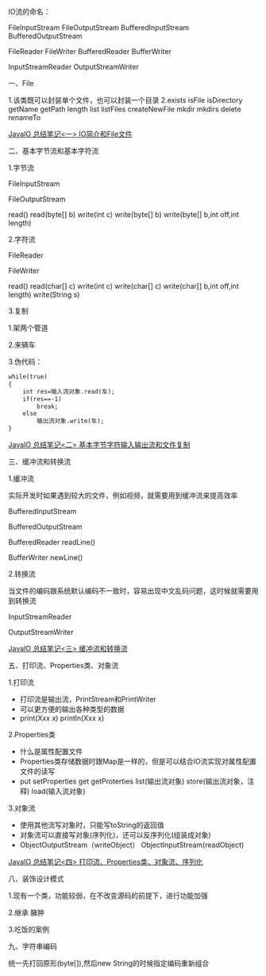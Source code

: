 IO流的命名：

FileInputStream
FileOutputStream
BufferedInputStream
BufferedOutputStream

FileReader
FileWriter
BufferedReader
BufferWriter

InputStreamReader
OutputStreamWriter

一、File

1.该类既可以封装单个文件，也可以封装一个目录
2.exists  isFile isDirectory  getName  getPath  length list  listFiles
  createNewFile  mkdir  mkdirs  delete renameTo  

[JavaIO 总结笔记<一> IO简介和File文件](src\com\afinalstone\file)

二、基本字节流和基本字符流

1.字节流

FileInputStream

FileOutputStream

read()   read(byte[] b) write(int c)   write(byte[] b)   write(byte[] b,int off,int length)

2.字符流

FileReader

FileWriter

read()  read(char[] c)  write(int c)  write(char[] c)  write(char[] b,int off,int length)  write(String s)

3.复制

1.架两个管道

2.来辆车

3.伪代码：
```markdown
while(true)
{
	int res=输入流对象.read(车);
	if(res==-1)
		break;
	else
		输出流对象.write(车);
}
```

[JavaIO 总结笔记<二> 基本字节字符输入输出流和文件复制](src\com\afinalstone\basestream)

三、缓冲流和转换流

1.缓冲流

实际开发时如果遇到较大的文件，例如视频，就需要用到缓冲流来提高效率

BufferedInputStream

BufferedOutputStream

BufferedReader    readLine()

BufferWriter    newLine()

2.转换流

当文件的编码跟系统默认编码不一致时，容易出现中文乱码问题，这时候就需要用到转换流

InputStreamReader

OutputStreamWriter

[JavaIO 总结笔记<三> 缓冲流和转换流](src\com\afinalstone\buffer)


五、打印流、Properties类、对象流

1.打印流

- 打印流是输出流，PrintStream和PrintWriter
- 可以更方便的输出各种类型的数据
- print(Xxx x) println(Xxx x)

2.Properties类

- 什么是属性配置文件
- Properties类存储数据时跟Map是一样的，但是可以结合IO流实现对属性配置文件的读写
- put  setProperties  get  getProterties  list(输出流对象)  store(输出流对象，注释)  load(输入流对象)

3.对象流

- 使用其他流写对象时，只能写toString的返回值
- 对象流可以直接写对象(序列化)，还可以反序列化(组装成对象)
- ObjectOutputStream（writeObject）    ObjectInputStream(readObject)

[JavaIO 总结笔记<四> 打印流、Properties类、对象流、序列化](src\com\afinalstone\object)


八、装饰设计模式

1.现有一个类，功能较弱，在不改变源码的前提下，进行功能加强

2.继承    臃肿

3.吃饭的案例

九、字符串编码

统一先打回原形(byte[]),然后new String的时候指定编码重新组合



